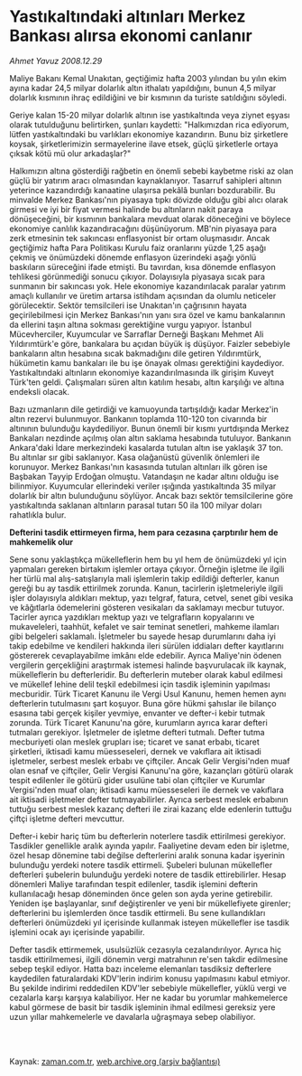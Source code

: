 # Yastıkaltındaki altınları Merkez Bankası alırsa ekonomi canlanır

*Ahmet  Yavuz 2008.12.29*

<td class="columnist-detail">
<p>Maliye Bakanı Kemal Unakıtan, geçtiğimiz hafta 2003 yılından bu yılın ekim ayına kadar 24,5 milyar dolarlık altın ithalatı yapıldığını, bunun 4,5 milyar dolarlık kısmının ihraç edildiğini ve bir kısmının da turiste satıldığını söyledi.</p>
<p>
<div id="haberMetinDiv">
<p> Geriye kalan 15-20 milyar dolarlık altının ise yastıkaltında veya ziynet eşyası olarak tutulduğunu belirtirken, şunları kaydetti: "Halkımızdan rica ediyorum, lütfen yastıkaltındaki bu varlıkları ekonomiye kazandırın. Bunu biz şirketlere koysak, şirketlerimizin sermayelerine ilave etsek, güçlü şirketlerle ortaya çıksak kötü mü olur arkadaşlar?" 
<p> Halkımızın altına gösterdiği rağbetin en önemli sebebi kaybetme riski az olan güçlü bir yatırım aracı olmasından kaynaklanıyor. Tasarruf sahipleri altının yeterince kazandırdığı kanaatine ulaşırsa pekâlâ bunları bozdurabilir. Bu minvalde Merkez Bankası'nın piyasaya tıpkı dövizde olduğu gibi alıcı olarak girmesi ve iyi bir fiyat vermesi halinde bu altınların nakit paraya dönüşeceğini, bir kısmının bankalara mevduat olarak döneceğini ve böylece ekonomiye canlılık kazandıracağını düşünüyorum. MB'nin piyasaya para zerk etmesinin tek sakıncası enflasyonist bir ortam oluşmasıdır. Ancak geçtiğimiz hafta Para Politikası Kurulu faiz oranlarını yüzde 1,25 aşağı çekmiş ve önümüzdeki dönemde enflasyon üzerindeki aşağı yönlü baskıların süreceğini ifade etmişti. Bu tavırdan, kısa dönemde enflasyon tehlikesi görünmediği sonucu çıkıyor. Dolayısıyla piyasaya sıcak para sunmanın bir sakıncası yok. Hele ekonomiye kazandırılacak paralar yatırım amaçlı kullanılır ve üretim artarsa istihdam açısından da olumlu neticeler görülecektir. Sektör temsilcileri ise Unakıtan'ın çağrısının hayata geçirilebilmesi için Merkez Bankası'nın yanı sıra özel ve kamu bankalarının da ellerini taşın altına sokması gerektiğine vurgu yapıyor. İstanbul Mücevherciler, Kuyumcular ve Sarraflar Derneği Başkanı Mehmet Ali Yıldırımtürk'e göre, bankalara bu açıdan büyük iş düşüyor. Faizler sebebiyle bankaların altın hesabına sıcak bakmadığını dile getiren Yıldırımtürk, hükümetin kamu bankaları ile bu işe önayak olması gerektiğini kaydediyor. Yastıkaltındaki altınların ekonomiye kazandırılmasında ilk girişim Kuveyt Türk'ten geldi. Çalışmaları süren altın katılım hesabı, altın karşılığı ve altına endeksli olacak. 
<p> Bazı uzmanların dile getirdiği ve kamuoyunda tartışıldığı kadar Merkez'in altın rezervi bulunmuyor. Bankanın toplamda 110-120 ton civarında bir altınının bulunduğu kaydediliyor. Bunun önemli bir kısmı yurtdışında Merkez Bankaları nezdinde açılmış olan altın saklama hesabında tutuluyor. Bankanın Ankara'daki İdare merkezindeki kasalarda tutulan altın ise yaklaşık 37 ton. Bu altınlar sır gibi saklanıyor. Kasa olağanüstü güvenlik önlemleri ile korunuyor. Merkez Bankası'nın kasasında tutulan altınları ilk gören ise Başbakan Tayyip Erdoğan olmuştu. Vatandaşın ne kadar altını olduğu ise bilinmiyor. Kuyumcular ellerindeki veriler ışığında yastıkaltında 35 milyar dolarlık bir altın bulunduğunu söylüyor. Ancak bazı sektör temsilcilerine göre yastıkaltında saklanan altınların parasal tutarı 50 ila 100 milyar doları rahatlıkla bulur. 
<p><b>Defterini tasdik ettirmeyen firma, hem para cezasına çarptırılır hem de mahkemelik olur</b>
<p>Sene sonu yaklaştıkça mükelleflerin hem bu yıl hem de önümüzdeki yıl için yapmaları gereken birtakım işlemler ortaya çıkıyor. Örneğin işletme ile ilgili her türlü mal alış-satışlarıyla mali işlemlerin takip edildiği defterler, kanun gereği bu ay tasdik ettirilmek zorunda. Kanun, tacirlerin işletmeleriyle ilgili işler dolayısıyla aldıkları mektup, yazı telgraf, fatura, cetvel, senet gibi vesika ve kâğıtlarla ödemelerini gösteren vesikaları da saklamayı mecbur tutuyor. Tacirler ayrıca yazdıkları mektup yazı ve telgrafların kopyalarını ve mukaveleleri, taahhüt, kefalet ve sair teminat senetleri, mahkeme ilamları gibi belgeleri saklamalı. İşletmeler bu sayede hesap durumlarını daha iyi takip edebilme ve kendileri hakkında ileri sürülen iddiaları defter kayıtlarını göstererek cevaplayabilme imkânı elde edebilir. Ayrıca Maliye'nin ödenen vergilerin gerçekliğini araştırmak istemesi halinde başvurulacak ilk kaynak, mükelleflerin bu defterleridir. Bu defterlerin muteber olarak kabul edilmesi ve mükellef lehine delil teşkil edebilmesi için tasdik işleminin yapılması mecburidir. Türk Ticaret Kanunu ile Vergi Usul Kanunu, hemen hemen aynı defterlerin tutulmasını şart koşuyor. Buna göre hükmi şahıslar ile bilanço esasına tabi gerçek kişiler yevmiye, envanter ve defter-i kebir tutmak zorunda. Türk Ticaret Kanunu'na göre, kurumların ayrıca karar defteri tutmaları gerekiyor. İşletmeler de işletme defteri tutmalı. Defter tutma mecburiyeti olan meslek grupları ise; ticaret ve sanat erbabı, ticaret şirketleri, iktisadi kamu müesseseleri, dernek ve vakıflara ait iktisadi işletmeler, serbest meslek erbabı ve çiftçiler. Ancak Gelir Vergisi'nden muaf olan esnaf ve çiftçiler, Gelir Vergisi Kanunu'na göre, kazançları götürü olarak tespit edilenler ile götürü gider usulüne tabi olan çiftçiler ve Kurumlar Vergisi'nden muaf olan; iktisadi kamu müesseseleri ile dernek ve vakıflara ait iktisadi işletmeler defter tutmayabilirler. Ayrıca serbest meslek erbabının tuttuğu serbest meslek kazanç defteri ile zirai kazanç elde edenlerin tuttuğu çiftçi işletme defteri mevcuttur. 
<p> Defter-i kebir hariç tüm bu defterlerin noterlere tasdik ettirilmesi gerekiyor. Tasdikler genellikle aralık ayında yapılır. Faaliyetine devam eden bir işletme, özel hesap dönemine tabi değilse defterlerini aralık sonuna kadar işyerinin bulunduğu yerdeki notere tasdik ettirmeli. Şubeleri bulunan mükellefler defterleri şubelerin bulunduğu yerdeki notere de tasdik ettirebilirler. Hesap dönemleri Maliye tarafından tespit edilenler, tasdik işlemini defterin kullanılacağı hesap döneminden önce gelen son ayda yerine getirebilir. Yeniden işe başlayanlar, sınıf değiştirenler ve yeni bir mükellefiyete girenler; defterlerini bu işlemlerden önce tasdik ettirmeli. Bu sene kullandıkları defterleri önümüzdeki yıl içerisinde kullanmak isteyen mükellefler ise tasdik işlemini ocak ayı içerisinde yapabilir. 
<p>Defter tasdik ettirmemek, usulsüzlük cezasıyla cezalandırılıyor. Ayrıca hiç tasdik ettirilmemesi, ilgili dönemin vergi matrahının re'sen takdir edilmesine sebep teşkil ediyor. Hatta bazı inceleme elemanları tasdiksiz defterlere kaydedilen faturalardaki KDV'lerin indirim konusu yapılmasını kabul etmiyor. Bu şekilde indirimi reddedilen KDV'ler sebebiyle mükellefler, yüklü vergi ve cezalarla karşı karşıya kalabiliyor. Her ne kadar bu yorumlar mahkemelerce kabul görmese de basit bir tasdik işleminin ihmal edilmesi gereksiz yere uzun yıllar mahkemelerle ve davalarla uğraşmaya sebep olabiliyor. </p></p></p></p></p></p></p></div>
</p>


<p><br>
		 </br></p></td>

Kaynak: [zaman.com.tr](http://zaman.com.tr/yazar.do?yazino=789456), [web.archive.org (arşiv bağlantısı)](http://web.archive.org/web/20120311015924/http://www.zaman.com.tr:80/yazar.do?yazino=789456)
